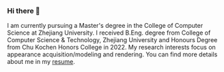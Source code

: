### Hi there 👋

I am currently pursuing a Master's degree in the College of Computer Science at Zhejiang University. I received B.Eng. degree from College of Computer Science & Technology, Zhejiang University and Honours Degree from Chu Kochen Honors College in 2022. My research interests focus on appearance acquisition/modeling and rendering. You can find more details about me in my [resume]().

<!--
**RupertPaoZ/RupertPaoZ** is a ✨ _special_ ✨ repository because its `README.md` (this file) appears on your GitHub profile.

Here are some ideas to get you started:

- 🔭 I’m currently working on ...
- 🌱 I’m currently learning ...
- 👯 I’m looking to collaborate on ...
- 🤔 I’m looking for help with ...
- 💬 Ask me about ...
- 📫 How to reach me: ...
- 😄 Pronouns: ...
- ⚡ Fun fact: ...
-->
